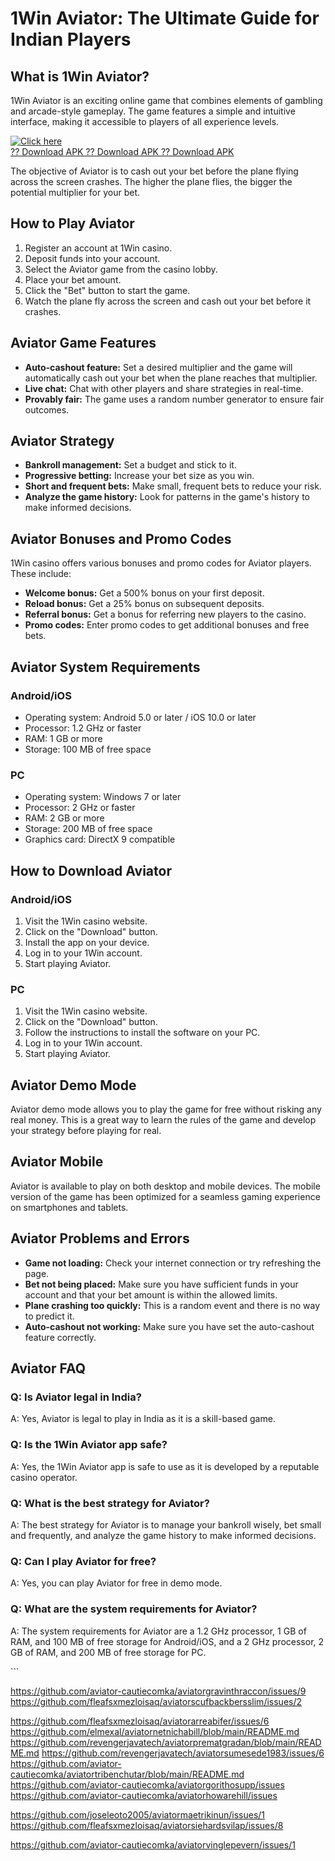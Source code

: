 # 1Win Aviator: The Ultimate Guide for Indian Players

## What is 1Win Aviator?

1Win Aviator is an exciting online game that combines elements of
gambling and arcade-style gameplay. The game features a simple and
intuitive interface, making it accessible to players of all experience
levels.

[![Click
here](https://readscoops.com/wp-content/uploads/2023/03/Readscoop-aviator-1-1.jpg)](https://traff.sbs/deff)\
[?? Download APK ?? Download APK ?? Download
APK](https://traff.sbs/deff)

The objective of Aviator is to cash out your bet before the plane flying
across the screen crashes. The higher the plane flies, the bigger the
potential multiplier for your bet.

## How to Play Aviator

1.  Register an account at 1Win casino.
2.  Deposit funds into your account.
3.  Select the Aviator game from the casino lobby.
4.  Place your bet amount.
5.  Click the "Bet" button to start the game.
6.  Watch the plane fly across the screen and cash out your bet before
    it crashes.

## Aviator Game Features

-   **Auto-cashout feature:** Set a desired multiplier and the game will
    automatically cash out your bet when the plane reaches that
    multiplier.
-   **Live chat:** Chat with other players and share strategies in
    real-time.
-   **Provably fair:** The game uses a random number generator to ensure
    fair outcomes.

## Aviator Strategy

-   **Bankroll management:** Set a budget and stick to it.
-   **Progressive betting:** Increase your bet size as you win.
-   **Short and frequent bets:** Make small, frequent bets to reduce
    your risk.
-   **Analyze the game history:** Look for patterns in the game\'s
    history to make informed decisions.

## Aviator Bonuses and Promo Codes

1Win casino offers various bonuses and promo codes for Aviator players.
These include:

-   **Welcome bonus:** Get a 500% bonus on your first deposit.
-   **Reload bonus:** Get a 25% bonus on subsequent deposits.
-   **Referral bonus:** Get a bonus for referring new players to the
    casino.
-   **Promo codes:** Enter promo codes to get additional bonuses and
    free bets.

## Aviator System Requirements

### Android/iOS

-   Operating system: Android 5.0 or later / iOS 10.0 or later
-   Processor: 1.2 GHz or faster
-   RAM: 1 GB or more
-   Storage: 100 MB of free space

### PC

-   Operating system: Windows 7 or later
-   Processor: 2 GHz or faster
-   RAM: 2 GB or more
-   Storage: 200 MB of free space
-   Graphics card: DirectX 9 compatible

## How to Download Aviator

### Android/iOS

1.  Visit the 1Win casino website.
2.  Click on the "Download" button.
3.  Install the app on your device.
4.  Log in to your 1Win account.
5.  Start playing Aviator.

### PC

1.  Visit the 1Win casino website.
2.  Click on the "Download" button.
3.  Follow the instructions to install the software on your PC.
4.  Log in to your 1Win account.
5.  Start playing Aviator.

## Aviator Demo Mode

Aviator demo mode allows you to play the game for free without risking
any real money. This is a great way to learn the rules of the game and
develop your strategy before playing for real.

## Aviator Mobile

Aviator is available to play on both desktop and mobile devices. The
mobile version of the game has been optimized for a seamless gaming
experience on smartphones and tablets.

## Aviator Problems and Errors

-   **Game not loading:** Check your internet connection or try
    refreshing the page.
-   **Bet not being placed:** Make sure you have sufficient funds in
    your account and that your bet amount is within the allowed limits.
-   **Plane crashing too quickly:** This is a random event and there is
    no way to predict it.
-   **Auto-cashout not working:** Make sure you have set the
    auto-cashout feature correctly.

## Aviator FAQ

### Q: Is Aviator legal in India?

A: Yes, Aviator is legal to play in India as it is a skill-based game.

### Q: Is the 1Win Aviator app safe?

A: Yes, the 1Win Aviator app is safe to use as it is developed by a
reputable casino operator.

### Q: What is the best strategy for Aviator?

A: The best strategy for Aviator is to manage your bankroll wisely, bet
small and frequently, and analyze the game history to make informed
decisions.

### Q: Can I play Aviator for free?

A: Yes, you can play Aviator for free in demo mode.

### Q: What are the system requirements for Aviator?

A: The system requirements for Aviator are a 1.2 GHz processor, 1 GB of
RAM, and 100 MB of free storage for Android/iOS, and a 2 GHz processor,
2 GB of RAM, and 200 MB of free storage for PC.

\`\`\`

https://github.com/aviator-cautiecomka/aviatorgravinthraccon/issues/9
https://github.com/fleafsxmezloisaq/aviatorscufbackbersslim/issues/2

https://github.com/fleafsxmezloisaq/aviatorarreabifer/issues/6
https://github.com/elmexal/aviatornetnichabill/blob/main/README.md
https://github.com/revengerjavatech/aviatorprematgradan/blob/main/README.md
https://github.com/revengerjavatech/aviatorsumesede1983/issues/6
https://github.com/aviator-cautiecomka/aviatortribenchutar/blob/main/README.md
https://github.com/aviator-cautiecomka/aviatorgorithosupp/issues
https://github.com/aviator-cautiecomka/aviatorhowarehill/issues

https://github.com/joseleoto2005/aviatormaetrikinun/issues/1
https://github.com/fleafsxmezloisaq/aviatorsiehardsvilap/issues/8

https://github.com/aviator-cautiecomka/aviatorvinglepevern/issues/1
